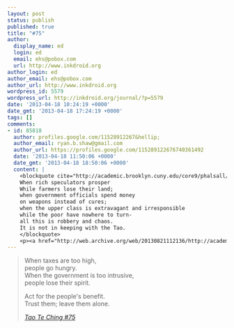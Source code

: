 ```yaml
---
layout: post
status: publish
published: true
title: "#75"
author:
  display_name: ed
  login: ed
  email: ehs@pobox.com
  url: http://www.inkdroid.org
author_login: ed
author_email: ehs@pobox.com
author_url: http://www.inkdroid.org
wordpress_id: 5579
wordpress_url: http://inkdroid.org/journal/?p=5579
date: '2013-04-18 10:24:19 +0000'
date_gmt: '2013-04-18 17:24:19 +0000'
tags: []
comments:
- id: 85818
  author: profiles.google.com/11528912267&hellip;
  author_email: ryan.b.shaw@gmail.com
  author_url: https://profiles.google.com/115289122676740361492
  date: '2013-04-18 11:50:06 +0000'
  date_gmt: '2013-04-18 18:50:06 +0000'
  content: |
    <blockquote cite="http://academic.brooklyn.cuny.edu/core9/phalsall/texts/taote-v3.html#53">
    When rich speculators prosper
    While farmers lose their land;
    when government officials spend money
    on weapons instead of cures;
    when the upper class is extravagant and irresponsible
    while the poor have nowhere to turn-
    all this is robbery and chaos.
    It is not in keeping with the Tao.
    </blockquote>
    <p><a href="http://web.archive.org/web/20130821112136/http://academic.brooklyn.cuny.edu/core9/phalsall/texts/taote-v3.html" rel="nofollow"><cite>TAO TE CHING</cite> #53</a></p>
---
```


<blockquote>
When taxes are too high,<br />
people go hungry.<br />
When the government is too intrusive,<br />
people lose their spirit.</p>
<p>Act for the people's benefit.<br />
Trust them; leave them alone.</p>
<p><cite><a href="http://web.archive.org/web/20130821112136/http://academic.brooklyn.cuny.edu/core9/phalsall/texts/taote-v3.html">Tao Te Ching #75</a><br />
</cite></p></blockquote>
